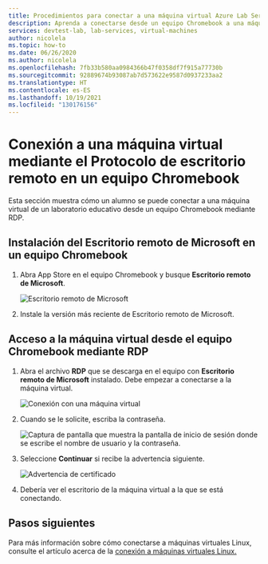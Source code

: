 ```yaml
---
title: Procedimientos para conectar a una máquina virtual Azure Lab Services desde Chromebook | Microsoft Docs
description: Aprenda a conectarse desde un equipo Chromebook a una máquina virtual en Azure Lab Services.
services: devtest-lab, lab-services, virtual-machines
author: nicolela
ms.topic: how-to
ms.date: 06/26/2020
ms.author: nicolela
ms.openlocfilehash: 7fb33b580aa0984366b47f0358df7f915a77730b
ms.sourcegitcommit: 92889674b93087ab7d573622e9587d0937233aa2
ms.translationtype: HT
ms.contentlocale: es-ES
ms.lasthandoff: 10/19/2021
ms.locfileid: "130176156"
---
```

# <a name="connect-to-a-vm-using-remote-desktop-protocol-on-a-chromebook"></a>Conexión a una máquina virtual mediante el Protocolo de escritorio remoto en un equipo Chromebook

Esta sección muestra cómo un alumno se puede conectar a una máquina virtual de un laboratorio educativo desde un equipo Chromebook mediante RDP.

## <a name="install-microsoft-remote-desktop-on-a-chromebook"></a>Instalación del Escritorio remoto de Microsoft en un equipo Chromebook

1. Abra App Store en el equipo Chromebook y busque **Escritorio remoto de Microsoft**.

    ![Escritorio remoto de Microsoft](./media/how-to-use-classroom-lab/install-ms-remote-desktop-chromebook.png)
    
1. Instale la versión más reciente de Escritorio remoto de Microsoft. 

## <a name="access-the-vm-from-your-chromebook-using-rdp"></a>Acceso a la máquina virtual desde el equipo Chromebook mediante RDP

1. Abra el archivo **RDP** que se descarga en el equipo con **Escritorio remoto de Microsoft** instalado. Debe empezar a conectarse a la máquina virtual. 

    ![Conexión con una máquina virtual](./media/how-to-use-classroom-lab/connect-vm-chromebook.png)

1. Cuando se le solicite, escriba la contraseña.

    ![Captura de pantalla que muestra la pantalla de inicio de sesión donde se escribe el nombre de usuario y la contraseña.](./media/how-to-use-classroom-lab/password-chromebook.png)

1. Seleccione **Continuar** si recibe la advertencia siguiente. 

    ![Advertencia de certificado](./media/how-to-use-classroom-lab/certificate-error-chromebook.png)

1. Debería ver el escritorio de la máquina virtual a la que se está conectando.

## <a name="next-steps"></a>Pasos siguientes

Para más información sobre cómo conectarse a máquinas virtuales Linux, consulte el artículo acerca de la [conexión a máquinas virtuales Linux.](how-to-use-remote-desktop-linux-student.md)

